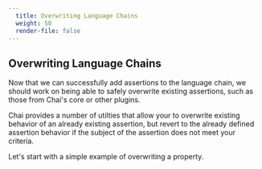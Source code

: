 ```yaml
---
  title: Overwriting Language Chains
  weight: 50
  render-file: false
---
```


## Overwriting Language Chains

Now that we can successfully add assertions to the language chain,
we should work on being able to safely overwrite existing assertions,
such as those from Chai's core or other plugins. 

Chai provides a number of utilties that allow your to overwrite
existing behavior of an already existing assertion, but revert to
the already defined assertion behavior if the subject of the assertion
does not meet your criteria.

Let's start with a simple example of overwriting a property.
